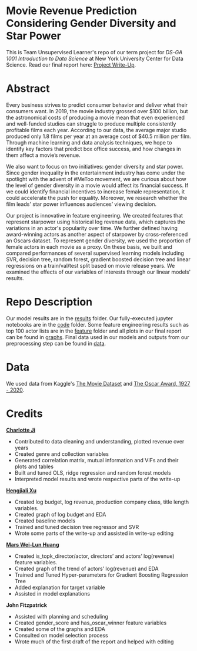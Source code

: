 # Movie Revenue Prediction Considering Gender Diversity and Star Power
This is Team Unsupervised Learner's repo of our term project for *DS-GA 1001 Introduction to Data Science* at New York University Center for Data Science. Read our final report here: [Project Write-Up](https://github.com/mginabluebox/movie_revenue_prediction/blob/master/Project%20Write-Up.pdf). 

# Abstract
Every business strives to predict consumer behavior and deliver what their consumers want. In 2019, the movie industry grossed over $100 billion, but the astronomical costs of producing a movie mean that even experienced and well-funded studios can struggle to produce multiple consistently profitable films each year. According to our data, the average major studio produced only 1.8 films per year at an average cost of $40.5 million per film. Through machine learning and data analysis techniques, we hope to identify key factors that predict box office success, and how changes in them affect a movie’s revenue. 

We also want to focus on two initiatives: gender diversity and star power. Since gender inequality in the entertainment industry has come under the spotlight with the advent of #MeToo movement, we are curious about how the level of gender diversity in a movie would affect its financial success. If we could identify financial incentives to increase female representation, it could accelerate the push for equality. Moreover, we research whether the film leads' star power influences audiences’ viewing decision.

Our project is innovative in feature engineering. We created features that represent starpower using historical log revenue data, which captures the variations in an actor's popularity over time. We further defined having award-winning actors as another aspect of starpower by cross-referenced an Oscars dataset. To represent gender diversity, we used the proportion of female actors in each movie as a proxy. On these basis, we built and compared performances of several supervised learning models including SVR, decision tree, random forest, gradient boosted decision tree and linear regressions on a train/val/test split based on movie release years. We examined the effects of our variables of interests through our linear models' results. 

# Repo Description 
Our model results are in the [results](https://github.com/mginabluebox/movie_revenue_prediction/tree/master/results) folder. Our fully-executed jupyter notebooks are in the [code](https://github.com/mginabluebox/movie_revenue_prediction/tree/master/code) folder. Some feature engineering results such as top 100 actor lists are in the [feature](https://github.com/mginabluebox/movie_revenue_prediction/tree/master/feature) folder and all plots in our final report can be found in [graphs](https://github.com/mginabluebox/movie_revenue_prediction/tree/master/graphs). Final data used in our models and outputs from our preprocessing step can be found in [data](https://github.com/mginabluebox/movie_revenue_prediction/tree/master/data).

# Data
We used data from Kaggle's [The Movie Dataset](https://www.kaggle.com/rounakbanik/the-movies-dataset) and [The Oscar Award, 1927 - 2020](https://www.kaggle.com/unanimad/the-oscar-award).

# Credits
[**Charlotte Ji**](https://www.github.com/mginabluebox)
- Contributed to data cleaning and understanding, plotted revenue over years
- Created genre and collection variables 
- Generated correlation matrix, mutual information and VIFs and their plots and tables
- Built and tuned OLS, ridge regression and random forest models 
- Interpreted model results and wrote respective parts of the write-up 

[**Hengjiali Xu**](https://www.github.com/HengjialiXu)
- Created log budget, log revenue, production company class, title length variables.
- Created graph of log budget and EDA
- Created baseline models
- Trained and tuned decision tree regressor and SVR 
- Wrote some parts of the write-up and assisted in write-up editing

[**Mars Wei-Lun Huang**](https://github.com/ntu519198)
- Created is_topk_director/actor, directors’ and actors’ log(revenue) feature variables.
- Created graph of the trend of actors’ log(revenue) and EDA
- Trained and Tuned Hyper-parameters for Gradient Boosting Regression Tree
- Added explanation for target variable
- Assisted in model explanations

**John Fitzpatrick**
- Assisted with planning and scheduling
- Created gender_score and has_oscar_winner feature variables
- Created some of the graphs and EDA
- Consulted on model selection process
- Wrote much of the first draft of the report and helped with editing
